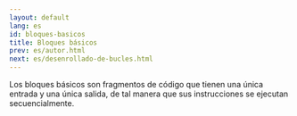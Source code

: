 ```yaml
---
layout: default
lang: es
id: bloques-basicos
title: Bloques básicos
prev: es/autor.html
next: es/desenrollado-de-bucles.html
---
```


Los bloques básicos son fragmentos de código que tienen una única entrada y una única salida, de tal manera que sus instrucciones se ejecutan secuencialmente.